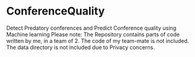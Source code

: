 # ConferenceQuality
Detect Predatory conferences and Predict Conference quality using Machine learning
Please note: 
The Repository contains parts of code written by me, in a team of 2. The code of my team-mate is not included.
The data directory is not included due to Privacy concerns.

